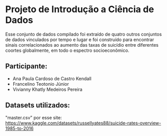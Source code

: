 # Projeto de Introdução a Ciência de Dados

Esse conjunto de dados compilado foi extraído de quatro outros conjuntos de dados vinculados por tempo e lugar e foi construído para encontrar sinais correlacionados ao aumento das taxas de suicídio entre diferentes coortes globalmente, em todo o espectro socioeconômico.

## Participante:

- Ana Paula Cardoso de Castro Kendall
- Francelino Teotonio Júnior
- Vivianny Khatly Medeiros Pereira 

## Datasets utilizados:

"master.csv" por esse site: https://www.kaggle.com/datasets/russellyates88/suicide-rates-overview-1985-to-2016
